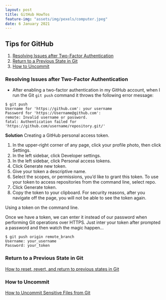 ```yaml
---
layout: post
title: GitHub HowTos
feature-img: "assets/img/pexels/computer.jpeg"
date: 6 January 2021
---
```


## Tips for GitHub

1. [Resolving Issues after Two-Factor Authentication](#Two-FactorIssues)
2. [Return to a Previous State in Git](#PreviousState)
3. [How to Uncommit](#Uncommit)


<a name="Two-FactorIssues"></a>
### Resolving Issues after Two-Factor Authentication
* After enabling a two-factor authentication in my GitHub account, when
I run the Git `git push` command it throws the following error message:
```
$ git push
Username for 'https://github.com': your username
Password for 'https://Username@github.com':
remote: Invalid username or password.
fatal: Authentication failed for 'https://github.com/username/repository.git/'
```
**Solution**
Creating a GitHub personal access token.
 1. In the upper-right corner of any page, click your profile photo, then click Settings.
 2. In the left sidebar, click Developer settings.
 3. In the left sidebar, click Personal access tokens.
 4. Click Generate new token.
 5. Give your token a descriptive name.
 6. Select the scopes, or permissions, you’d like to grant this token. To use your token to access repositories from the command line, select repo.
 7. Click Generate token.
 8. Copy the token to your clipboard. For security reasons, after you navigate off the page, you will not be able to see the token again.

 Using a token on the command line.

 Once we have a token, we can enter it instead of our password when performing  Git operations over HTTPS. Just inter your token after prompted a password and then watch the magic happen…

 ```
 $ git push origin remote_branch
 Username: your_username
 Password: your_token
 ```
<a name="PreviousState"></a>
### Return to a Previous State in Git
 [How to reset, revert, and return to previous states in Git](https://opensource.com/article/18/6/git-reset-revert-rebase-commands)

<a name="Uncommit"></a>
### How to Uncommit
[How to Uncommit Sensitive Files from Git](https://www.freecodecamp.org/news/how-to-uncommit-sensitive-files-from-git/)
